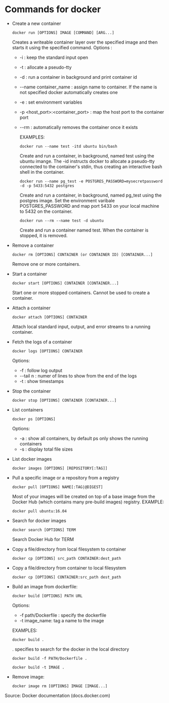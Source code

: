 # Commands for docker
* Create a new container
  ```
  docker run [OPTIONS] IMAGE [COMMAND] [ARG...]
  ```
  Creates a writeable container layer over the specified image and then starts it using the specified command. 
  Options :
  * -i : keep the standard input open
  * -t : allocate a pseudo-tty
  * -d : run a container in background and print container id
  * --name container_name : assign name to container. If the name is not specified docker automatically creates one
  * -e : set environment variables
  * -p <host_port>:<container_port> : map the host port to the container port 
  * --rm : automatically removes the container once it exists
  
    EXAMPLES:
    ``` 
    docker run --name test -itd ubuntu bin/bash
    ```
    Create and run a container, in background, named test using the ubuntu imange. The -id instructs docker to allocate a pseudo-tty connected to the container's stdin, thus creating an interactive bash shell in the container.
    ```
    docker run --name pg_test -e POSTGRES_PASSWORD=mysecretpassword -d -p 5433:5432 postgres
    ```
    Create and run a container, in background, named pg_test using the postgres image.
    Set the environment varibale POSTGRES_PASSWORD and map port 5433 on your local machine to 5432 on the container.
    ```
    docker run --rm --name test -d ubuntu
    ```
    Create and run a container named test. When the container is stopped, it is removed.
  
* Remove a container
  ```
  docker rm [OPTIONS] CONTAINER (or CONTAINER ID) [CONTAINER...]
  ```
  Remove one or more containers.

* Start a container
  ```
  docker start [OPTIONS] CONTAINER [CONTAINER...]
  ```
  Start one or more stopped containers. Cannot be used to create a container.

* Attach a container
  ```
  docker attach [OPTIONS] CONTAINER
  ```
  Attach local standard input, output, and error streams to a running container.

* Fetch the logs of a container
  ```
  docker logs [OPTIONS] CONTAINER
  ```
  Options:
  * -f : follow log output
  * --tail n : numer of lines to show from the end of the logs
  * -t : show timestamps

* Stop the container
  ```
  docker stop [OPTIONS] CONTAINER [CONTAINER...]
  ```

* List containers
  ```
  docker ps [OPTIONS]
  ```
  Options:
  * -a : show all containers, by default ps only shows the running containers
  * -s : display total file sizes

* List docker images
  ```
  docker images [OPTIONS] [REPOSITORY[:TAG]]
  ```

* Pull a specific image or a repository from a registry
  ```
  docker pull [OPTIONS] NAME[:TAG|@DIGEST]
  ```
  Most of your images will be created on top of a base image from the Docker Hub (which contains many pre-build images) registry.
  EXAMPLE:
  ```
  docker pull ubuntu:16.04
  ```

* Search for docker images
  ```
  docker search [OPTIONS] TERM
  ```
  Search Docker Hub for TERM

* Copy a file/directory from local filesystem to container
  ```
  docker cp [OPTIONS] src_path CONTAINER:dest_path
  ```

* Copy a file/directory from container to local filesystem
  ```
  docker cp [OPTIONS] CONTAINER:src_path dest_path
  ```

* Build an image from dockerfile:
  ```
  docker build [OPTIONS] PATH URL
  ```
  Options:
  * -f path/Dockerfile : specify the dockerfile
  * -t image_name: tag a name to the image

  EXAMPLES:
  ```
  docker build .
  ```
  . specifies to search for the docker in the local directory
  ```
  docker build -f PATH/Dockerfile .
  ```
  ```
  docker build -t IMAGE .
  ```

* Remove image:
  ```
  docker image rm [OPTIONS] IMAGE [IMAGE...]
  ```
<!-- # Dockerfile
Docker can build images automatically by reading the instructions from a Dockerfile. A Dockerfile is a text document that contains all the commands a user could call on the command line to assemble an image. Using docker build users can create an automated build that executes several command-line instructions in succession.

When you issue a docker build command, the current working directory is called the build context.

The build is run by the Docker daemon, not by the CLI. The first thing a build process does is send the entire context (recursively) to the daemon. In most cases, it’s best to start with an empty directory as context and keep your Dockerfile in that directory. Add only the files needed for building the Dockerfile.

The docker build command builds an image from a Dockerfile and a context. The build’s context is the set of files at a specified location PATH or URL. The PATH is a directory on your local filesystem. The URL is a Git repository location. -->



Source: Docker documentation (docs.docker.com)